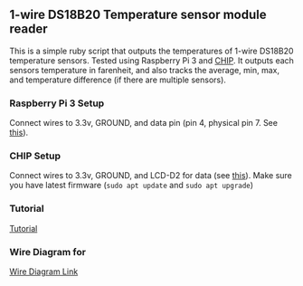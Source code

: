 ## 1-wire DS18B20 Temperature sensor module reader
This is a simple ruby script that outputs the temperatures of 1-wire DS18B20 temperature sensors. Tested using Raspberry Pi 3 and [CHIP](http://www.getchip.com). It outputs each sensors temperature in farenheit, and also tracks the average, min, max, and temperature difference (if there are multiple sensors).

### Raspberry Pi 3 Setup
Connect wires to 3.3v, GROUND, and data pin (pin 4, physical pin 7. See [this](http://pinout.xyz/pinout/pin7_gpio4)).

### CHIP Setup
Connect wires to 3.3v, GROUND, and LCD-D2 for data (see [this](https://docs.getchip.com/chip.html#gpio)). Make sure you have latest firmware (`sudo apt update` and `sudo apt upgrade`)

### Tutorial
[Tutorial](https://learn.adafruit.com/adafruits-raspberry-pi-lesson-11-ds18b20-temperature-sensing/hardware)

### Wire Diagram for 
[Wire Diagram Link](https://learn.adafruit.com/assets/3782)
